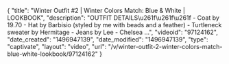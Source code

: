 {
    "title": "Winter Outfit #2 | Winter Colors Match: Blue & White | LOOKBOOK",
    "description": "OUTFIT DETAILS\u261f\u261f\u261f - Coat by 19.70 - Hat by Barbisio (styled by me with beads and a feather) - Turtleneck sweater by Hermitage - Jeans by Lee - Chelsea ...",
    "videoid": "97124162",
    "date_created": "1496947139",
    "date_modified": "1496947139",
    "type": "captivate",
    "layout": "video",
    "url": "\/v\/winter-outfit-2-winter-colors-match-blue-white-lookbook\/97124162"
}